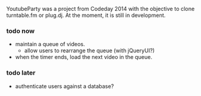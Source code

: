 YoutubeParty was a project from Codeday 2014 with the objective to clone turntable.fm or plug.dj. At the moment, it is still in development.

### todo now
* maintain a queue of videos.
  * allow users to rearrange the queue (with jQueryUI?)
* when the timer ends, load the next video in the queue.

### todo later
* authenticate users against a database?
